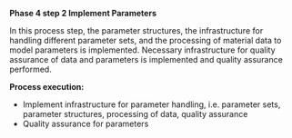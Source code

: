 **Phase 4 step 2 Implement Parameters**

In this process step, the parameter structures, the infrastructure for handling different parameter sets, and the processing of material data to model parameters is implemented. Necessary infrastructure for quality assurance of data and parameters is implemented and quality assurance performed.

**Process execution:**
- Implement infrastructure for parameter handling, i.e. parameter sets, parameter structures, processing of data, quality assurance
- Quality assurance for parameters
